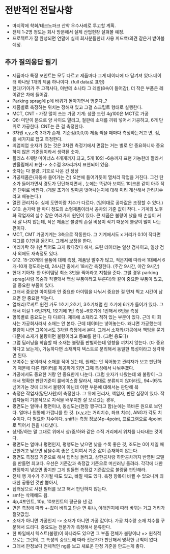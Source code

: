 # 전반적인 전달사항
- 마지막에 학회/테크노파크 산학 우수사례로 투고할 계획.
- 전체 1-2명 정도는 회사 방문해서 실제 산업현장 살펴볼 예정.
- 프로젝트가 잘 완성되면 연말에 실제 회사분들한테 사용 피드백/의견 같은거 받아볼 예정. 


## 추가 질의응답 필기
- 제품마다 특정 포인트는 모두 다르고 제품마다 그게 데이터에 다 담겨져 있다.데이터 하나당 1개의 제품 하나이다. (full data로 표현)
- 현대/기아가 주 고객사다, 아반테 소나타 그 레벨(8속이 들어감), 더 작은 부품은 레이같은 차에 들어감.
- Parking sprag에 p에 바퀴가 돌아가면서 멈춘다..?
- 제품별로 측정하는 위치는 정해져 있고 그걸 스크립트 형태로 실행한다.
- MCT, CNT - 가장 많이 쓰는 가공 기계: 샘플 드린 4g100은 MCT로 가공
- Q6: 미닫이 문으로 양 사이드 열리고, 철판에 소재를 끼워 넣어서 가공하고, 6개 단위로 가공한다. CNT는 큰 걸 측정한다.
- 3차원 x,y,z축 3개가 존재. 기준점(0,0,0) 제품 찍을 때마다 측정하는거고 면, 점, 홀 세가지로 잡고 측정한다. 
- 띄엄띄엄 숫자가 있는 것은 3차원 측정기에서 면잡는 거는 별로 안 중요하니까 중요하지 않은 기준점이라서 생략된 숫자. 
- 플러스 4개랑 마이너스 4개개까지 되고, 5개  10의 -6승까지 표현 가능한데 잘라서 반올림해서 표현-> 소수점 3자리까지 표현되어 있음.
- 숫자는 다 불량, 기호로 나온 건 정상
- 가공제품은(자동차 들어가는 건) 오븐에 들어가듯이 열처리 작업을 거친다. 그건 탄소가 들어가면서 경도가 단단해지면서 , 눈에는 똑같아 보여도 1미크론 같이 아주 작은 단위로 바뀐다. (개발 초기에 얼마큼 벗어나는지에 대해 미리 계산해서 관리치수라고 해놓는다.)
- 열전 관리치수: 실제 도면이랑 치수가 다르다. (임의대로 공차값은 조정할 수 있다.)
- Q10. 손가락 한 마디 정도의 소형제품이라서 공차의 기준 값이 작다. - 기계의 노후화 작업자의 실수 같은 여러가지 원인이 있다. 큰 제품은 불량이 났을 때 손실이 커서 잘 나지 않는데, 작은 제품은 불량의 손실 비용이 작기 때문에 불량이 많이 나는 편이다. 
- MCT, CMT 가공기계는 3축으로 작동한다. 그 기계에서도 x 거리가 0.1이 작다면 지그를 0.1만큼 옮긴다. 그래서 보정을 한다. 
- 머리카락 하나만 찍어도 크게 왔다갔다 해서, 드린 데이터는 일상 검사이고, 일상 검사 외에도 재측정도 있다. 
- Q12. 15-20개의 물품에 대해 측정, 제품당 발주가 많고, 적은지에 따라서 1대에서 6개-10개 정도하는데, 24시간 중에서 18시간 측정한다. (주간 9시간, 야간 9시간)
- 현대 기아차: 한 아이템당 최소 3번을 찍어라고 지침을 준다. 그럴 경우 parking sprag(사람 목숨과 직결돼서 핵심 부품이라고 부른다)와 같이 중요한 부품이 있고, 덜 중요한 부품이 있다. 
- 그래서 중요한 아이템과 안 중요한 아이템을 나눠서 중요한 걸 먼저 찍고 시간이 남으면 안 중요한 찍는다. 
- 열처리/로케트 원전 가도 1호기,2호기, 3호기처럼 한 호기에 6개가 들어가 있다. 그래서 이걸 1-6번까지, 1호기에 1번 측정~6호기에 1번해서 6번을 측정
- 항목별로 중요도는 다 다르다. 제목에 소재라고 적혀 있는 부분이 있다. 근데 이 회사는 가공회사라서 소재는 안 본다. 근데 데이터는 넣어놓는다. 왜냐면 가공했는데 불량이 나면 그쪽에서도 3차원 측정에서 본다. 그래서 소재와/가공에서 책임을 묻기 때문에 소재가 불량이면 불량이라고 통보를 한다. (그런 용도다)
- 그럼 딥러닝을 학습할 때 소재는 불량품 판별하는데 영향을 끼치지 않는다. (다 중요하다고 보는게), 가능하다면 소재까지 텍스트로 분리해서 동일한 특성이라고 생각하면 된다. 
- 보여주는 용이라서 소재를 적어 놨는데, 원래는 안 적어놓고 관리자가 보고 판단하기 때문에 다른 데이터를 제공하게 되면 그때 특성에서 나눠주겠다.
- 가공에서도 중요한 거랑 안 중요한게 나눈다. (그럼 숫자가 나왔는데 왜 불량이 -그래서 명확한 판단기준이 룰베이스랑 달라서, 제대로 분류되지 않더라도, 94~95% 넘어가는 것에 대해서 불량이 아닌데 이런 부분에 대해서는 판단해 복
- 측정은 작업자(말단사원)이 측정한다. 그 위에 관리자, 책임자, 판단 실장이 있다. 작업자들이 기본적으로 지식을 배우지만 잘 모르겠는 경우, 
- 평면도는 얼마나 평면이냐, 동심도는(현장 짱구라고 함)눈에는 똑바른 원으로 보인다. 얼마나 원통에 가깝냐를 한 것. (x,y,z는 거리치수, 좌표 치수), ANG가 각도 치수이다. 다 필요한 치수이다. sniff는 측정 정보(4p-4point, 프로그램으로 4point로 찍어서 원을 나타냈다. 
- 상/중/하는 말 그대로 위에서 상/중/하와 같은 수직 거리에서 위치를 나타내는 것이다. 
- 평면도는 얼마나 평면인지, 평행도는 낮으면 낮을 수록 좋은 것, 조도는 0이 제일 매끈한거고 낮으면 낮을수록 좋은 것이여서 기준 값이 존재하지 않는다. 
- 평면도 측정값 기준으로 해서 딥러닝 돌리고, 상한공차랑 하한공차까지 반영된 모델을 만들면 최고다. 우선은 기준값과 측정값 기준으로 머신러닝 돌려라. 각각에 대한 판정까지 넣으면 좋지만 그게 힘들면 측정값 기준값으로 불량품 판단해라. 
- 전체 행 개수가 추가될 때도 있고, 빠질 때도 있다. 측정 항목이 바뀔 수 있으니까 최대한 공통인 것만 뽑아서, 
- 딥러닝으로 사전 필터를 보고 해서 판단하지 않는다. 
- smf는 삭제해도 됨.
- 4p,4포인트, 10p, 10포인트의 평균을 낸 값.
- 면은 측정에 따라 +-값이 바뀌고 단순 면 위냐, 아래인지에 따라 바뀌는 거고 거리가 절댓값임. 
- 소재가 아니면 가공인지 -> 소재가 아니면 가공 값이다. 가공 치수랑 소재 치수를 구분해서 드리다. 중요도는 전문가가 측정해서 분류한다. 
- 한 파일에서 텍스트(불량)이 하나라도 있으면 그 부품 전체가 불량이냐 => 원칙적으로는 그런데, 그 특성의 중요도에 따라 전문가가 판단해서 명확한 규칙이 없다. 
- 그래서 판정보다 전체적인 ng를 보고 새로운 판정 기준을 만드는게 좋다. 
